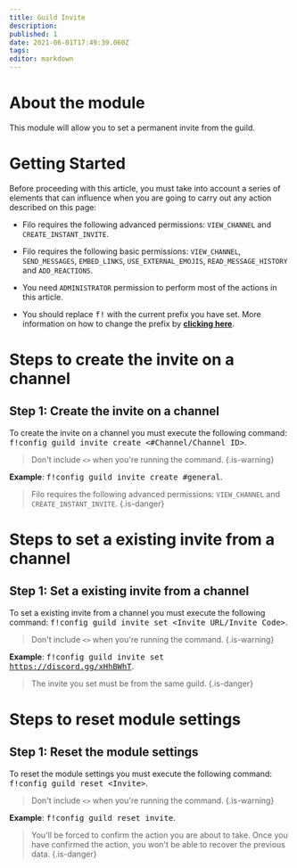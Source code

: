 ```yaml
---
title: Guild Invite
description:
published: 1
date: 2021-06-01T17:49:39.060Z
tags:
editor: markdown
---
```


# About the module

This module will allow you to set a permanent invite from the guild.

# Getting Started

Before proceeding with this article, you must take into account a series of elements that can influence when you are going to carry out any action described on this page:

- Filo requires the following advanced permissions: ``VIEW_CHANNEL`` and ``CREATE_INSTANT_INVITE``.

- Filo requires the following basic permissions: ``VIEW_CHANNEL``, ``SEND_MESSAGES``, ``EMBED_LINKS``, ``USE_EXTERNAL_EMOJIS``, ``READ_MESSAGE_HISTORY`` and ``ADD_REACTIONS``.

- You need ``ADMINISTRATOR`` permission to perform most of the actions in this article.

- You should replace <kbd>f!</kbd> with the current prefix you have set. More information on how to change the prefix by **[clicking here](es/modules/prefix)**.

# Steps to create the invite on a channel

## **Step 1**: Create the invite on a channel

To create the invite on a channel you must execute the following command: <kbd>f!config guild invite create \<#Channel/Channel ID></kbd>.

> Don't include ``<>`` when you're running the command.
{.is-warning}

**Example**: <kbd>f!config guild invite create #general</kbd>.

> Filo requires the following advanced permissions: ``VIEW_CHANNEL`` and ``CREATE_INSTANT_INVITE``.
{.is-danger}

# Steps to set a existing invite from a channel

## **Step 1**: Set a existing invite from a channel

To set a existing invite from a channel you must execute the following command: <kbd>f!config guild invite set \<Invite URL/Invite Code></kbd>.

> Don't include ``<>`` when you're running the command.
{.is-warning}

**Example**: <kbd>f!config guild invite set https://discord.gg/xHhBWhT</kbd>.

> The invite you set must be from the same guild.
{.is-danger}

# Steps to reset module settings

## **Step 1**: Reset the module settings

To reset the module settings you must execute the following command: <kbd>f!config guild reset \<Invite></kbd>.

> Don't include ``<>`` when you're running the command.
{.is-warning}

**Example**: <kbd>f!config guild reset invite</kbd>.

> You'll be forced to confirm the action you are about to take. Once you have confirmed the action, you won't be able to recover the previous data.
{.is-danger}
